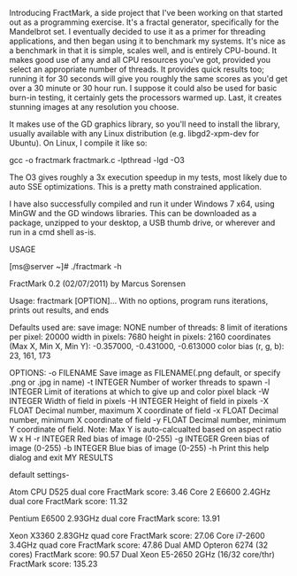 Introducing FractMark, a side project that I've been working on that started out as a programming exercise.  It's a fractal generator, specifically for the Mandelbrot set.  I eventually decided to use it as a primer for threading applications, and then began using it to benchmark my systems.  It's nice as a benchmark in that it is simple, scales well, and is entirely CPU-bound. It makes good use of any and all CPU resources you've got, provided you select an appropriate number of threads. It provides quick results too; running it for 30 seconds will give you roughly the same scores as you'd get over a 30 minute or 30 hour run. I suppose it could also be used for basic burn-in testing, it certainly gets the processors warmed up. Last, it creates stunning images at any resolution you choose.

It makes use of the GD graphics library, so you'll need to install the library, usually available with any Linux distribution (e.g.  libgd2-xpm-dev for Ubuntu). On Linux, I compile it like so:

gcc -o fractmark fractmark.c -lpthread -lgd -O3

The O3 gives roughly a 3x execution speedup in my tests, most likely due to auto SSE optimizations. This is a pretty math constrained application.

I have also successfully compiled and run it under Windows 7 x64, using MinGW and the GD windows libraries. This can be downloaded as a package, unzipped to your desktop, a USB thumb drive, or wherever and run in a cmd shell as-is.

USAGE

[ms@server ~]# ./fractmark -h

FractMark 0.2 (02/07/2011) by Marcus Sorensen

Usage: fractmark [OPTION]...
With no options, program runs iterations, prints out results, and ends

Defaults used are:
  save image:                        NONE
  number of threads:                 8
  limit of iterations per pixel:     20000
  width in pixels:                   7680
  height in pixels:                  2160
  coordinates (Max X, Min X, Min Y): -0.357000, -0.431000, -0.613000
  color bias (r, g, b):              23, 161, 173

OPTIONS:
  -o FILENAME   Save image as FILENAME(.png default, or specify .png or .jpg in                         name)
  -t INTEGER    Number of worker threads to spawn
  -l INTEGER    Limit of iterations at which to give up and color pixel black
  -W INTEGER    Width of field in pixels
  -H INTEGER    Height of field in pixels
  -X FLOAT      Decimal number, maximum X coordinate of field
  -x FLOAT      Decimal number, minimum X coordinate of field
  -y FLOAT      Decimal number, minimum Y coordinate of field.
                  Note: Max Y is auto-calcualted based on aspect ratio W x H
  -r INTEGER    Red bias of image (0-255)
  -g INTEGER    Green bias of image (0-255)
  -b INTEGER    Blue bias of image (0-255)
  -h            Print this help dialog and exit
MY RESULTS

default settings-

Atom CPU D525 dual core                 FractMark score: 3.46
Core 2 E6600 2.4GHz dual core           FractMark score: 11.32

Pentium E6500 2.93GHz dual core         FractMark score: 13.91 

Xeon X3360 2.83GHz quad core            FractMark score: 27.06
Core i7-2600 3.4GHz quad core           FractMark score: 47.86
Dual AMD Opteron 6274 (32 cores)        FractMark score: 90.57
Dual Xeon E5-2650 2GHz (16/32 core/thr) FractMark score: 135.23
